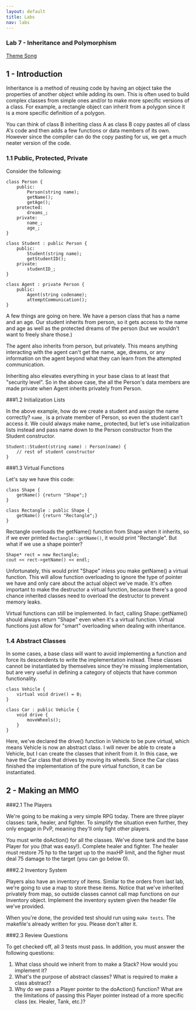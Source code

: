 ```yaml
---
layout: default
title: Labs
nav: labs
---
```


### Lab 7 - Inheritance and Polymorphism

[Theme Song](https://www.youtube.com/watch?v=FqlxwAzP5zA)

## 1 - Introduction

Inheritance is a method of reusing code by having an object take the properties of another object while adding its own. This is often used to build complex classes from simple ones and/or to make more specific versions of a class. For example, a rectangle object can inherit from a polygon since it is a more specific definition of a polygon.

You can think of class B inheriting class A as class B copy pastes all of class A's code and then adds a few functions or data members of its own. However since the compiler can do the copy pasting for us, we get a much neater version of the code.

### 1.1 Public, Protected, Private

Consider the following:

```
class Person {
	public:
		Person(string name);
		getName();
		getAge();
	protected:
		dreams_;
	private:
		name_;
		age_;
}

class Student : public Person {
	public:
		Student(string name);
		getStudentID();
	private:
		studentID_;
}

class Agent : private Person {
	public:
		Agent(string codename);
		attemptCommunication();
}
```

A few things are going on here. We have a person class that has a name and an age. Our student inherits from person, so it gets access to the name and age as well as the protected dreams of the person (but we wouldn't want to freely share those.)

The agent also inherits from person, but privately. This means anything interacting with the agent can't get the name, age, dreams, or any information on the agent beyond what they can learn from the attempted communication.

Inheriting also elevates everything in your base class to at least that "security level". So in the above case, the all the Person's data members are made private when Agent inherits privately from Person.

###1.2 Initialization Lists

In the above example, how do we create a student and assign the name correctly? `name_` is a private member of Person, so even the student can't access it. We could always make name_ protected, but let's use initialization lists instead and pass name down to the Person constructor from the Student constructor.

```
Student::Student(string name) : Person(name) {
	// rest of student constructor
}
```

###1.3 Virtual Functions

Let's say we have this code:

```
class Shape {
	getName() {return "Shape";}
}

class Rectangle : public Shape {
	getName() {return "Rectangle";}
}
```

Rectangle overloads the getName() function from Shape when it inherits, so if we ever printed `Rectangle::getName()`, it would print "Rectangle". But what if we use a shape pointer?

```
Shape* rect = new Rectangle;
cout << rect->getName() << endl;
```

Unfortunately, this would print "Shape" inless you make getName() a virtual function. This will allow function overloading to ignore the type of pointer we have and only care about the actual object we've made. It's often important to make the destructor a virtual function, because there's a good chance inherited classes need to overload the destructor to prevent memory leaks.

Virtual functions can still be implemented. In fact, calling Shape::getName() should always return "Shape" even when it's a virtual function. Virtual functions just allow for "smart" overloading when dealing with inheritance.

### 1.4 Abstract Classes

In some cases, a base class will want to avoid implementing a function and force its descendents to write the implementation instead. These classes cannot be instantiated by themselves since they're missing implementation, but are very useful in defining a category of objects that have common functionality.

```
class Vehicle {
	virtual void drive() = 0;
}

class Car : public Vehicle {
	void drive {
		moveWheels();
	}
}
```

Here, we've declared the drive() function in Vehicle to be pure virtual, which means Vehicle is now an abstract class. I will never be able to create a Vehicle, but I can create the classes that inherit from it. In this case, we have the Car class that drives by moving its wheels. Since the Car class finished the implementation of the pure virtual function, it can be instantiated.

## 2 - Making an MMO


###2.1 The Players

We're going to be making a very simple RPG today. There are three player classes: tank, healer, and fighter. To simplify the situation even further, they only engage in PvP, meaning they'll only fight other players.

You must write doAction() for all the classes. We've done tank and the base Player for you (that was easy!). Complete healer and fighter. The healer must restore 75 hp to the target up to the maxHP limit, and the figher must deal 75 damage to the target (you can go below 0).

###2.2 Inventory System

Players also have an inventory of items. Similar to the orders from last lab, we're going to use a map to store these items. Notice that we've inherited privately from map, so outside classes cannot call map functions on our Inventory object. Implement the inventory system given the header file we've provided.

When you're done, the provided test should run using `make tests`. The makefile's already written for you. Please don't alter it.

###2.3 Review Questions

To get checked off, all 3 tests must pass. In addition, you must answer the following questions:

1. What class should we inherit from to make a Stack? How would you implement it?
1. What's the purpose of abstract classes? What is required to make a class abstract?
1. Why do we pass a Player pointer to the doAction() function? What are the limitations of passing this Player pointer instead of a more specific class (ex. Healer, Tank, etc.)?
